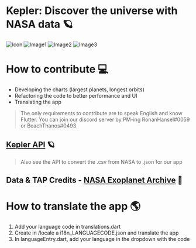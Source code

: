 # Kepler: Discover the universe with NASA data 🪐

![Icon](https://i.ibb.co/wyp3wgb/IMG-20200907-WA0002.jpg)
![Image1](https://i.ibb.co/gz54pQT/Screenshot-1.png)
![Image2](https://i.ibb.co/zfyGhxW/Screenshot-2.png)
![Image3](https://i.ibb.co/jLS8GVc/Screenshot-3.png)

# How to contribute 💻
- Developing the charts (largest planets, longest orbits)
- Refactoring the code to better performance and UI
- Translating the app 
> The only requirements to contribute are to speak English and know Flutter.
> You can join our discord server by PM-ing RonanHansel#0059 or BeachThanos#0493

## [Kepler API](https://www.github.com/ronanhansel/kepler-api) 🪐
> Also see the API to convert the .csv from NASA to .json for our app

## Data & TAP Credits - [NASA Exoplanet Archive](https://exoplanetarchive.ipac.caltech.edu/) 🚀

# How to translate the app 🌎

1. Add your language code in translations.dart
2. Create in /locale a i18n_LANGUAGECODE.json and translate the app
3. In languageEntry.dart, add your language in the dropdown with the code

